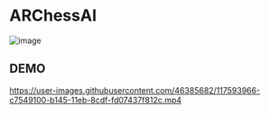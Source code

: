 # ARChessAI

![image](https://user-images.githubusercontent.com/46385682/117593868-88bed680-b145-11eb-949b-fbaf4c79f77c.png)


## DEMO

https://user-images.githubusercontent.com/46385682/117593966-c7549100-b145-11eb-8cdf-fd07437f812c.mp4
